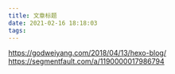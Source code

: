 ```yaml
---
title: 文章标题
date: 2021-02-16 18:18:03
tags:
---
```

https://godweiyang.com/2018/04/13/hexo-blog/
https://segmentfault.com/a/1190000017986794
